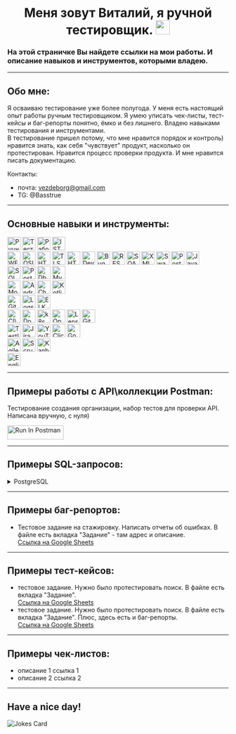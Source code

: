 <h1 align="center">Меня зовут Виталий, я ручной тестировщик. <img src="https://github.com/blackcater/blackcater/raw/main/images/Hi.gif" height="32"/></h1>
<h3>На этой страничке Вы найдете ссылки на мои работы. И описание навыков и инструментов, которыми владею.</h3>

---
## Обо мне:
Я осваиваю тестирование уже более полугода. У меня есть настоящий опыт работы ручным тестировщиком. Я умею уписать чек-листы, тест-кейсы и баг-репорты понятно, ёмко и без лишнего. Владею навыками тестирования и инструментами.  
В тестирование пришел потому, что мне нравится порядок и контроль) нравится знать, как себя "чувствует" продукт, насколько он протестирован. Нравится процесс проверки продукта. И мне нравится писать документацию.

Контакты:
- почта: vezdeborg@gmail.com  
- TG: @Basstrue

---
## Основные навыки и инструменты:
<img src="https://img.shields.io/badge/%D0%A0%D1%83%D1%87%D0%BD%D0%BE%D0%B5%20%D1%82%D0%B5%D1%81%D1%82%D0%B8%D1%80%D0%BE%D0%B2%D0%B0%D0%BD%D0%B8%D0%B5-153e9e?style=plastic" alt="Ручное тестирование" height="30"/> <img src="https://img.shields.io/badge/%D0%A2%D0%B5%D1%81%D1%82%D0%BE%D0%B2%D0%B0%D1%8F%20%D0%B4%D0%BE%D0%BA%D1%83%D0%BC%D0%B5%D0%BD%D1%82%D0%B0%D1%86%D0%B8%D1%8F-040b59?style=plastic" alt="Тестовая документация"  height="30"/>
<img src="https://img.shields.io/badge/%D0%A0%D0%B0%D0%B1%D0%BE%D1%82%D0%B0%20%D1%81%20%D1%82%D1%80%D0%B5%D0%B1%D0%BE%D0%B2%D0%B0%D0%BD%D0%B8%D1%8F%D0%BC%D0%B8-153e9e?style=plastic" alt="Работа с требованиями" height="30"/>
<img src="https://img.shields.io/badge/ISTQB-040b59?style=plastic" alt="ISTQB" height="30"/>      
<img src="https://img.shields.io/badge/WEB-078ca3?style=plastic" alt="WEB" height="30"/>
<img src="https://img.shields.io/badge/OSI-056373?style=plastic" alt="OSI" height="30"/>
<img src="https://img.shields.io/badge/HTTP-HTTPS-056373?labelColor=078ca3&style=plastic" alt="HTTP" height="30"/>
<img src="https://img.shields.io/badge/TLS-056373?style=plastic" alt="TLS" height="30"/>
<img src="https://img.shields.io/badge/HTML-CSS-056373?labelColor=078ca3&style=plastic" alt="HTML" height="30"/>
<img src="https://img.shields.io/badge/DevTools-078ca3?style=plastic" alt="DevTools" height="30"/>
<img src="https://img.shields.io/badge/Bug%20Magnet-056373?style=plastic" alt="Bug Magnet" height="30"/>
<img src="https://img.shields.io/badge/REST-078ca3?style=plastic" alt="REST" height="30"/>
<img src="https://img.shields.io/badge/SOAP-056373?style=plastic" alt="SOAP" height="30"/>
<img src="https://img.shields.io/badge/XML-078ca3?style=plastic" alt="XML" height="30"/>
<img src="https://img.shields.io/badge/Swagger-056373?style=plastic" alt="Swagger" height="30"/>
<img src="https://img.shields.io/badge/Postman-078ca3?style=plastic" alt="Postman" height="30"/>
<img src="https://img.shields.io/badge/JavaScript-056373?style=plastic" alt="JavaScript" height="30"/>   
<img src="https://img.shields.io/badge/SQL-356e07?style=plastic" alt="SQL" height="30"/>
<img src="https://img.shields.io/badge/PostgreSQL-4fa60a?style=plastic" alt="PostgreSQL" height="30"/>
<img src="https://img.shields.io/badge/Dbeaver-356e07?style=plastic" alt="Dbeaver" height="30"/>
<img src="https://img.shields.io/badge/MySQL-4fa60a?style=plastic" alt="MySQL" height="30"/>   
<img src="https://img.shields.io/badge/Mobile%20Testing-a7bf0a?style=plastic" alt="Mobile Testing" height="30"/>
<img src="https://img.shields.io/badge/Android%20Studio-7f9107?style=plastic" alt="Android Studio" height="30"/>
<img src="https://img.shields.io/badge/Charles-a7bf0a?style=plastic" alt="Charles" height="30"/>
<img src="https://img.shields.io/badge/Kotlin-7f9107?style=plastic" alt="Kotlin" height="30"/>   
<img src="https://img.shields.io/badge/Git-ad6d05?style=plastic" alt="Git" height="30"/>
<img src="https://img.shields.io/badge/Logs-eb9915?style=plastic" alt="Logs" height="30"/>
<img src="https://img.shields.io/badge/ELK-ad6d05?style=plastic" alt="ELK" height="30"/>   
<img src="https://img.shields.io/badge/CI%5CCD-a7bf0a?style=plastic" alt="CI\CD" height="30"/>
<img src="https://img.shields.io/badge/Docker-7f9107?style=plastic" alt="Docker" height="30"/>
<img src="https://img.shields.io/badge/k8s-a7bf0a?style=plastic" alt="k8s" height="30"/>
<img src="https://img.shields.io/badge/OpenSearch-7f9107?style=plastic" alt="OpenSearch" height="30"/>
<img src="https://img.shields.io/badge/Lens-a7bf0a?style=plastic" alt="Lens" height="30"/>
<img src="https://img.shields.io/badge/GitLab-CI%5CCD-a7bf0a?labelColor=7f9107&style=plastic" alt="GitLab" height="30"/>   
<img src="https://img.shields.io/badge/TestIT-356e07?style=plastic" alt="TestIT" height="30"/>
<img src="https://img.shields.io/badge/Jira-4fa60a?style=plastic" alt="Jira" height="30"/>
<img src="https://img.shields.io/badge/YouTrack-356e07?style=plastic" alt="YouTrack" height="30"/>
<img src="https://img.shields.io/badge/ClickUp-4fa60a?style=plastic" alt="ClickUp" height="30"/>
<img src="https://img.shields.io/badge/GoogleDocs-356e07?style=plastic" alt="GoogleDocs" height="30"/>   
<img src="https://img.shields.io/badge/Agile-078ca3?style=plastic" alt="Agile" height="30"/>
<img src="https://img.shields.io/badge/Scrum-056373?style=plastic" alt="Scrum" height="30"/>
<img src="https://img.shields.io/badge/Kanban-078ca3?style=plastic" alt="Kanban" height="30"/>   
<img src="https://img.shields.io/badge/English-C1-040b59?labelColor=153e9e&style=plastic" alt="English" height="30"/>

---
## Примеры работы с API\коллекции Postman:
Тестирование создания организации, набор тестов для проверки API. Написана вручную, с нуля)
    
[<img src="https://run.pstmn.io/button.svg" alt="Run In Postman" style="width: 128px; height: 32px;">](https://app.getpostman.com/run-collection/28454954-a3056e18-4ac2-4f56-a0b2-0ec7d5acb07c?action=collection%2Ffork&source=rip_markdown&collection-url=entityId%3D28454954-a3056e18-4ac2-4f56-a0b2-0ec7d5acb07c%26entityType%3Dcollection%26workspaceId%3D9da3f40c-ad6e-4c2e-abec-a00ccdfa41aa)


---
## Примеры SQL-запросов:
<details>
<summary> PostgreSQL </summary>
   
1. Здесь сабстринг по маске, каст в инт.
```
    select aircraft_code, seat_no 
    from seats 
    where aircraft_code = '319' 
    order by substring(seat_no, '^[0-9]+')::int, right(seat_no, 1)

```
2. Здесь экстракт, касты.
```
    select bookings.book_ref as Номер_брони,
    extract(year from book_date)::int as Год_брони,
    ticket_no as Номера_билетов,
    total_amount::int as Полная_сумма_брони
    from bookings
    join tickets on bookings.book_ref = tickets.book_ref
    where total_amount > 1200000
```
3. Тут вот переменные.
```
    select flight_no, scheduled_departure, scheduled_arrival,
    scheduled_arrival::timestamp - scheduled_departure::timestamp as  
    Plane_time, departure_airport, arrival_airport
    from flights join airports on airports.airport_code = flights.departure_airport
    where scheduled_departure >= '2017-09-13 00:00:00.000'
    and (select city as citi1 from airports where airports.airport_code =      
    flights.departure_airport) = :gorod_otpravl
    and (select city as citi2 from airports where airports.airport_code = flights.arrival_airport) =    
    :gorod_pribyt
```
4. Здесь case~when.
```
    select
    case
        when actual_departure::timestamp - scheduled_departure::timestamp < '00:05:00'
            then 'Меньше 5 минут'
        when actual_departure::timestamp - scheduled_departure::timestamp between        
           '00:05:00' and '00:10:00'
           then 'Между 5-10 минут'
        when actual_departure::timestamp - scheduled_departure::timestamp > '00:10:00'
        then 'Больше 10 минут'
    end as Задержка,
    count(*) as Количество
    from flights
    where departure_airport = 'DME' and extract(year from actual_departure) = 2017
       and extract(month from actual_departure) = 8
       and actual_departure::timestamp - scheduled_departure::timestamp > '00:00:00'
    group by Задержка
    order by Задержка desc
```
</details>





---
## Примеры баг-репортов:
- Тестовое задание на стажировку. Написать отчеты об ошибках. В файле есть вкладка "Задание" - там адрес и описание.    
[Ссылка на Google Sheets](https://docs.google.com/spreadsheets/d/15sEuoAraOkgsL15Wg92pE9fB7A6pXNOAeZBx-yvXyKk/edit#gid=201621375)

---
## Примеры тест-кейсов:
- тестовое задание. Нужно было протестировать поиск. В файле есть вкладка "Задание".   
[Ссылка на Google Sheets](https://docs.google.com/spreadsheets/d/1Sn9s3xIKwaSvhW9KMz7ZwyBmsE6JWuPCOFmCityryiw/edit#gid=1752542424)
- тестовое задание. Нужно было протестировать поиск. В файле есть вкладка "Задание". Плюс, здесь есть и баг-репорты.   
[Ссылка на Google Sheets](https://docs.google.com/spreadsheets/d/112ot68d9Spc8wTnYL5O5FANwDksmKeTG5SEqorM1RME/edit#gid=857705290)

---
## Примеры чек-листов:
- описание 1
ссылка 1
- описание 2
ссылка 2

--- 
## Have a nice day!
<img src="https://readme-jokes.vercel.app/api" alt="Jokes Card"/>



